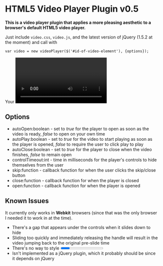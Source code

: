 HTML5 Video Player Plugin v0.5
==============================

**This is a video player plugin that applies a more pleasing aesthetic to a browser's default HTML5 video player.**

Just include `video.css`, `video.js`, and the latest version of jQuery (1.5.2 at the moment) and call with

	var video = new videoPlayer($('#id-of-video-element'), {options});

Your <video> element must have its *width* and *height* attributes specified.

## Options

* autoOpen:boolean - set to *true* for the player to open as soon as the video is ready, *false* to open on your own time
* autoPlay:boolean - set to *true* for the video to start playing as soon as the player is opened, *false* to require the user to click play to play
* autoClose:boolean - set to *true* for the player to close when the video finishes, *false* to remain open
* controlTimeout:int - time in milliseconds for the player's controls to hide themselves from the user
* skip:function - callback function for when the user clicks the skip/close button
* close:function - callback function for when the player is closed
* open:function - callback function for when the player is opened

## Known Issues

It currently only works in **Webkit** browsers (since that was the only browser I needed it to work in at the time).

* There's a gap that appears under the controls when it slides down to hide
* Sliding too quickly and immediately releasing the handle will result in the video jumping back to the original pre-slide time
* There's no way to style <progress> elements in non-Webkit browsers, so that will have to be replaced for this to be used in other browsers
* Isn't implemented as a jQuery plugin, which it probably should be since it depends on jQuery